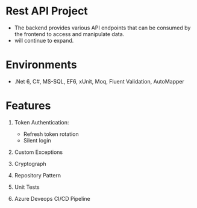 # Rest API Project
- The backend provides various API endpoints that can be consumed by the frontend to access and manipulate data.
- will continue to expand.

# Environments
- .Net 6, C#, MS-SQL, EF6, xUnit, Moq, Fluent Validation, AutoMapper

# Features
1. Token Authentication: 
   - Refresh token rotation
   - Silent login
   
2. Custom Exceptions 

3. Cryptograph

4. Repository Pattern
      
5. Unit Tests

6. Azure Deveops CI/CD Pipeline
